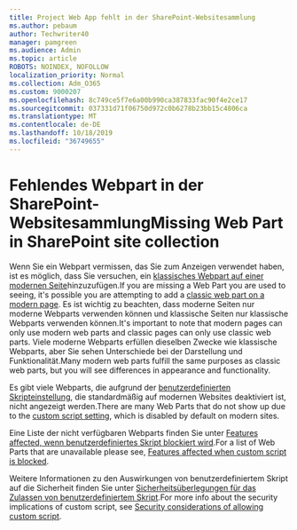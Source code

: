 ```yaml
---
title: Project Web App fehlt in der SharePoint-Websitesammlung
ms.author: pebaum
author: Techwriter40
manager: pamgreen
ms.audience: Admin
ms.topic: article
ROBOTS: NOINDEX, NOFOLLOW
localization_priority: Normal
ms.collection: Adm_O365
ms.custom: 9000207
ms.openlocfilehash: 8c749ce5f7e6a00b990ca387833fac90f4e2ce17
ms.sourcegitcommit: 037331d71f06750d972c0b6278b23bb15c4806ca
ms.translationtype: MT
ms.contentlocale: de-DE
ms.lasthandoff: 10/18/2019
ms.locfileid: "36749655"
---
```

# <a name="missing-web-part-in-sharepoint-site-collection"></a><span data-ttu-id="816ef-102">Fehlendes Webpart in der SharePoint-Websitesammlung</span><span class="sxs-lookup"><span data-stu-id="816ef-102">Missing Web Part in SharePoint site collection</span></span>

<span data-ttu-id="816ef-103">Wenn Sie ein Webpart vermissen, das Sie zum Anzeigen verwendet haben, ist es möglich, dass Sie versuchen, ein [klassisches Webpart auf einer modernen Seite](https://support.office.com/article/classic-and-modern-web-part-experiences-3fdae6c3-8fc1-49ab-8708-8c104b882e64)hinzuzufügen.</span><span class="sxs-lookup"><span data-stu-id="816ef-103">If you are missing a Web Part you are used to seeing, it's possible you are attempting to add a [classic web part on a modern page](https://support.office.com/article/classic-and-modern-web-part-experiences-3fdae6c3-8fc1-49ab-8708-8c104b882e64).</span></span> <span data-ttu-id="816ef-104">Es ist wichtig zu beachten, dass moderne Seiten nur moderne Webparts verwenden können und klassische Seiten nur klassische Webparts verwenden können.</span><span class="sxs-lookup"><span data-stu-id="816ef-104">It's important to note that modern pages can only use modern web parts and classic pages can only use classic web parts.</span></span> <span data-ttu-id="816ef-105">Viele moderne Webparts erfüllen dieselben Zwecke wie klassische Webparts, aber Sie sehen Unterschiede bei der Darstellung und Funktionalität.</span><span class="sxs-lookup"><span data-stu-id="816ef-105">Many modern web parts fulfill the same purposes as classic web parts, but you will see differences in appearance and functionality.</span></span>

<span data-ttu-id="816ef-106">Es gibt viele Webparts, die aufgrund der [benutzerdefinierten Skripteinstellung](https://docs.microsoft.com/sharepoint/allow-or-prevent-custom-script), die standardmäßig auf modernen Websites deaktiviert ist, nicht angezeigt werden.</span><span class="sxs-lookup"><span data-stu-id="816ef-106">There are many Web Parts that do not show up due to the [custom script setting](https://docs.microsoft.com/sharepoint/allow-or-prevent-custom-script), which is disabled by default on modern sites.</span></span> 

<span data-ttu-id="816ef-107">Eine Liste der nicht verfügbaren Webparts finden Sie unter [Features affected, wenn benutzerdefiniertes Skript blockiert wird](https://docs.microsoft.com/sharepoint/allow-or-prevent-custom-script#features-affected-when-custom-script-is-blocked).</span><span class="sxs-lookup"><span data-stu-id="816ef-107">For a list of Web Parts that are unavailable please see, [Features affected when custom script is blocked](https://docs.microsoft.com/sharepoint/allow-or-prevent-custom-script#features-affected-when-custom-script-is-blocked).</span></span>

 <span data-ttu-id="816ef-108">Weitere Informationen zu den Auswirkungen von benutzerdefiniertem Skript auf die Sicherheit finden Sie unter [Sicherheitsüberlegungen für das Zulassen von benutzerdefiniertem Skript](https://docs.microsoft.com/sharepoint/security-considerations-of-allowing-custom-script).</span><span class="sxs-lookup"><span data-stu-id="816ef-108">For more info about the security implications of custom script, see [Security considerations of allowing custom script](https://docs.microsoft.com/sharepoint/security-considerations-of-allowing-custom-script).</span></span>
